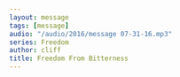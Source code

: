 ```yaml
---
layout: message
tags: [message]
audio: "/audio/2016/message 07-31-16.mp3"
series: Freedom
author: cliff
title: Freedom From Bitterness
---
```

